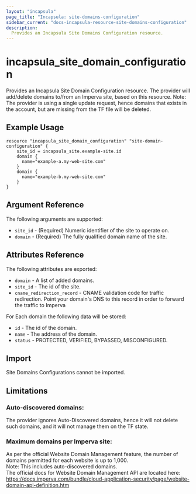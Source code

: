 ```yaml
---
layout: "incapsula"
page_title: "Incapsula: site-domains-configuration"
sidebar_current: "docs-incapsula-resource-site-domains-configuration"
description:
  Provides an Incapsula Site Domains Configuration resource.
---
```


# incapsula_site_domain_configuration

Provides an Incapsula Site Domain Configuration resource.
The provider will add/delete domains to/from an Imperva site, based on this resource.
Note: The provider is using a single update request, hence domains that exists in the account, but
are missing from the TF file will be deleted.

## Example Usage

```hcl
resource "incapsula_site_domain_configuration" "site-domain-configuration" {
    site_id = incapsula_site.example-site.id
    domain {
      name="example-a.my-web-site.com"
    }
    domain {
      name="example-b.my-web-site.com"
    }
}
```

## Argument Reference

The following arguments are supported:

* `site_id` - (Required) Numeric identifier of the site to operate on.
* `domain` - (Required) The fully qualified domain name of the site.

## Attributes Reference

The following attributes are exported:

* `domain` - A list of added domains.
* `site_id` - The id of the site.
* `cname_redirection_record` - CNAME validation code for traffic redirection.  Point your domain's DNS to this record in order to forward the traffic to Imperva

For Each domain the following data will be stored:
  * `id` - The id of the domain.
  * `name` - The address of the domain.
  * `status` - PROTECTED, VERIFIED, BYPASSED, MISCONFIGURED.

## Import

Site Domains Configurations cannot be imported.

## Limitations
### Auto-discovered domains: 
The provider ignores Auto-Discovered domains, hence it will not delete such domains, and it will
not manage them on the TF state.

### Maximum domains per Imperva site: 
As per the official Website Domain Management feature, the number of domains permitted for each website is
up to 1,000.<br />
Note: This includes auto-discovered domains.<br />
The official docs for Website Domain Management API are located here: https://docs.imperva.com/bundle/cloud-application-security/page/website-domain-api-definition.htm



